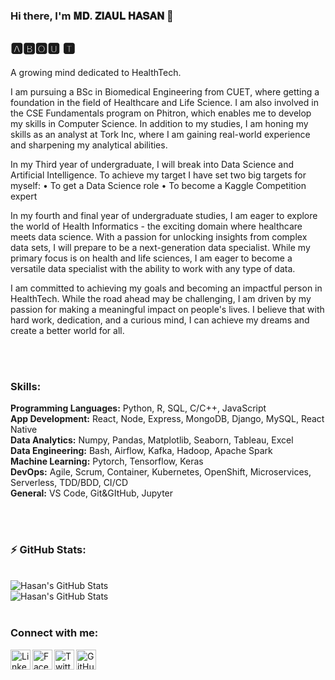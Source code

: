 ### Hi there, I'm 𝐌𝐃. 𝐙𝐈𝐀𝐔𝐋 𝐇𝐀𝐒𝐀𝐍 👋

## 🅰🅱🅾🆄 🆃

A growing mind dedicated to HealthTech.

I am pursuing a BSc in Biomedical Engineering from CUET, where getting a foundation in the field of Healthcare and Life Science. I am also involved in the CSE Fundamentals program on Phitron, which enables me to develop my skills in Computer Science. In addition to my studies, I am honing my skills as an analyst at Tork Inc, where I am gaining real-world experience and sharpening my analytical abilities.

In my Third year of undergraduate, I will break into Data Science and Artificial Intelligence. To achieve my target I have set two big targets for myself:
• To get a Data Science role
• To become a Kaggle Competition expert 

In my fourth and final year of undergraduate studies, I am eager to explore the world of Health Informatics - the exciting domain where healthcare meets data science. With a passion for unlocking insights from complex data sets, I will prepare to be a next-generation data specialist. While my primary focus is on health and life sciences, I am eager to become a versatile data specialist with the ability to work with any type of data.

I am committed to achieving my goals and becoming an impactful person in HealthTech. While the road ahead may be challenging, I am driven by my passion for making a meaningful impact on people's lives. I believe that with hard work, dedication, and a curious mind, I can achieve my dreams and create a better world for all.

<br />
<br />


### Skills:

**Programming Languages:** Python, R, SQL, C/C++, JavaScript  
**App Development:** React, Node, Express, MongoDB, Django, MySQL, React Native  
**Data Analytics:** Numpy, Pandas, Matplotlib, Seaborn, Tableau, Excel  
**Data Engineering:** Bash, Airflow, Kafka, Hadoop, Apache Spark  
**Machine Learning:** Pytorch, Tensorflow, Keras  
**DevOps:** Agile, Scrum, Container, Kubernetes, OpenShift, Microservices, Serverless, TDD/BDD, CI/CD  
**General:** VS Code, Git&GItHub, Jupyter  

<br />
<br />

  ### :zap: GitHub Stats:
  <br/>
  <img align="left" alt="Hasan's GitHub Stats" src="https://github-readme-stats.vercel.app/api?username=mzhasan00&show_icons=true&theme=tokyonight" />
  <br/>
  <img align="left"  alt="Hasan's GitHub Stats" src="https://github-readme-stats.vercel.app/api/top-langs/?username=mzhasan00&show_icons=true" />

<br />
<br />



### Connect with me:
<a href="https://www.linkedin.com/in/mzhasan00/">
    <img align="left"  width="32px" src="https://github.com/dmhendricks/signature-social-icons/blob/master/icons/round-flat-filled/35px/linkedin.png" alt="Linkedin"/>
</a>
<a href="https://www.facebook.com/mzhasan00/">
    <img align="left"  width="32px" src="https://github.com/dmhendricks/signature-social-icons/blob/master/icons/round-flat-filled/35px/facebook.png" alt="Facebook"/>
</a>
<a href="https://www.twitter.com/mzhasan00/">
    <img align="left"  width="32px" src="https://github.com/dmhendricks/signature-social-icons/blob/master/icons/round-flat-filled/35px/twitter.png" alt="Twitter"/>
</a>
<a href="https://www.github.com/mzhasan00/">
    <img align="left"  width="32px" src="https://github.com/dmhendricks/signature-social-icons/blob/master/icons/round-flat-filled/35px/github.png" alt="GitHub"/>
</a>
<br />
<br />
  
